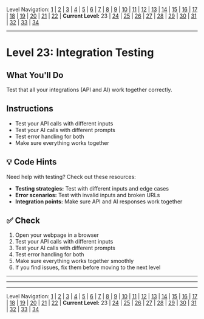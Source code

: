Level Navigation: [1](./capstone-lv-1.md) | [2](./capstone-lv-2.md) | [3](./capstone-lv-3.md) | [4](./capstone-lv-4.md) | [5](./capstone-lv-5.md) | [6](./capstone-lv-6.md) | [7](./capstone-lv-7.md) | [8](./capstone-lv-8.md) | [9](./capstone-lv-9.md) | [10](./capstone-lv-10.md) | [11](./capstone-lv-11.md) | [12](./capstone-lv-12.md) | [13](./capstone-lv-13.md) | [14](./capstone-lv-14.md) | [15](./capstone-lv-15.md) | [16](./capstone-lv-16.md) | [17](./capstone-lv-17.md) | [18](./capstone-lv-18.md) | [19](./capstone-lv-19.md) | [20](./capstone-lv-20.md) | [21](./capstone-lv-21.md) | [22](./capstone-lv-22.md) | **Current Level:** 23 | [24](./capstone-lv-24.md) | [25](./capstone-lv-25.md) | [26](./capstone-lv-26.md) | [27](./capstone-lv-27.md) | [28](./capstone-lv-28.md) | [29](./capstone-lv-29.md) | [30](./capstone-lv-30.md) | [31](./capstone-lv-31.md) | [32](./capstone-lv-32.md) | [33](./capstone-lv-33.md) | [34](./capstone-lv-34.md)

---

# Level 23: Integration Testing

## What You'll Do
Test that all your integrations (API and AI) work together correctly.

## Instructions
- Test your API calls with different inputs
- Test your AI calls with different prompts
- Test error handling for both
- Make sure everything works together

## 💡 Code Hints
Need help with testing? Check out these resources:
- **Testing strategies:** Test with different inputs and edge cases
- **Error scenarios:** Test with invalid inputs and broken URLs
- **Integration points:** Make sure API and AI responses work together

## ✅ Check
1. Open your webpage in a browser
2. Test your API calls with different inputs
3. Test your AI calls with different prompts
4. Test error handling for both
5. Make sure everything works together smoothly
6. If you find issues, fix them before moving to the next level

---


---

<!-- LEVEL_END -->


---

Level Navigation: [1](./capstone-lv-1.md) | [2](./capstone-lv-2.md) | [3](./capstone-lv-3.md) | [4](./capstone-lv-4.md) | [5](./capstone-lv-5.md) | [6](./capstone-lv-6.md) | [7](./capstone-lv-7.md) | [8](./capstone-lv-8.md) | [9](./capstone-lv-9.md) | [10](./capstone-lv-10.md) | [11](./capstone-lv-11.md) | [12](./capstone-lv-12.md) | [13](./capstone-lv-13.md) | [14](./capstone-lv-14.md) | [15](./capstone-lv-15.md) | [16](./capstone-lv-16.md) | [17](./capstone-lv-17.md) | [18](./capstone-lv-18.md) | [19](./capstone-lv-19.md) | [20](./capstone-lv-20.md) | [21](./capstone-lv-21.md) | [22](./capstone-lv-22.md) | **Current Level:** 23 | [24](./capstone-lv-24.md) | [25](./capstone-lv-25.md) | [26](./capstone-lv-26.md) | [27](./capstone-lv-27.md) | [28](./capstone-lv-28.md) | [29](./capstone-lv-29.md) | [30](./capstone-lv-30.md) | [31](./capstone-lv-31.md) | [32](./capstone-lv-32.md) | [33](./capstone-lv-33.md) | [34](./capstone-lv-34.md)
